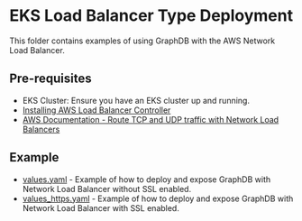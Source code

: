 # EKS Load Balancer Type Deployment

This folder contains examples of using GraphDB with the AWS Network Load Balancer.

## Pre-requisites 

* EKS Cluster: Ensure you have an EKS cluster up and running.
* [Installing AWS Load Balancer Controller](https://kubernetes-sigs.github.io/aws-load-balancer-controller/v2.8/deploy/installation/)
* [AWS Documentation - Route TCP and UDP traffic with Network Load Balancers](https://docs.aws.amazon.com/eks/latest/userguide/network-load-balancing.html)

## Example

* [values.yaml](values.yaml) - Example of how to deploy and expose GraphDB with Network Load Balancer without SSL enabled.
* [values_https.yaml](values_https.yaml) - Example of how to deploy and expose GraphDB with Network Load Balancer with SSL enabled.
